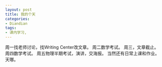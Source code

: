 ```yaml
---
layout: post
title: 我的个天
categories:
- Diandian
tags:
- 课内学习, 
---
```

周一找老师讨论，找Writing Center改文章。 周二数学考试。 周三，文章截止。 周四数学考试。 周五物理半期考试，演讲，交海报。 当然还有日常上课和作业。天哪。